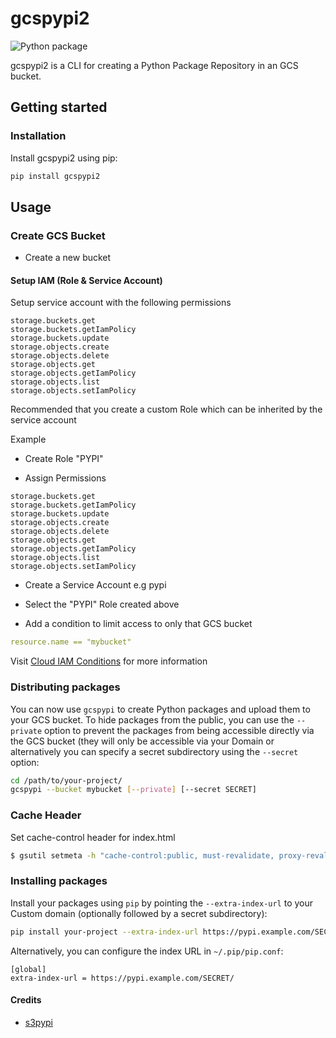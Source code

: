 # gcspypi2

![Python package](https://github.com/jackton1/gcspypi/workflows/Python%20package/badge.svg)

gcspypi2 is a CLI for creating a Python Package Repository in an GCS bucket.


## Getting started

### Installation

Install gcspypi2 using pip:

```bash
pip install gcspypi2
```


## Usage

### Create GCS Bucket

- Create a new bucket

#### Setup IAM (Role & Service Account)

Setup service account with the following permissions

```text
storage.buckets.get
storage.buckets.getIamPolicy
storage.buckets.update
storage.objects.create
storage.objects.delete
storage.objects.get
storage.objects.getIamPolicy
storage.objects.list
storage.objects.setIamPolicy
```

Recommended that you create a custom Role which can be inherited by the service account

Example

- Create Role "PYPI"

- Assign Permissions

```text
storage.buckets.get
storage.buckets.getIamPolicy
storage.buckets.update
storage.objects.create
storage.objects.delete
storage.objects.get
storage.objects.getIamPolicy
storage.objects.list
storage.objects.setIamPolicy
```

- Create a Service Account e.g pypi

- Select the "PYPI" Role created above

- Add a condition to limit access to only that GCS bucket

```yaml
resource.name == "mybucket"
```

Visit [Cloud IAM Conditions](https://cloud.google.com/iam/docs/conditions-overview?_gac=1.79817061.1587676512.CjwKCAjw-YT1BRAFEiwAd2WRtsely2bRUq6KF3rxDzHVoCLbdZoy-AqW0raFx96lJeQ6O2Ie8q6IMhoCrskQAvD_BwE&_ga=2.40552928.-350153010.1574411744)  for more information


### Distributing packages

You can now use ``gcspypi`` to create Python packages and upload them to your GCS bucket. 
To hide packages from the public, you can use the ``--private`` option to prevent the packages from 
being accessible directly via the GCS bucket (they will only be accessible via your Domain or 
alternatively you can specify a secret subdirectory using the ``--secret`` option:

```bash
cd /path/to/your-project/
gcspypi --bucket mybucket [--private] [--secret SECRET]
```

### Cache Header

Set cache-control header for index.html

```bash
$ gsutil setmeta -h "cache-control:public, must-revalidate, proxy-revalidate, max-age=0" gs://[BUCKET]/index.html
```


### Installing packages

Install your packages using ``pip`` by pointing the ``--extra-index-url`` to your Custom domain (optionally followed by a secret subdirectory):

```bash
pip install your-project --extra-index-url https://pypi.example.com/SECRET/
```

Alternatively, you can configure the index URL in ``~/.pip/pip.conf``:

```
[global]
extra-index-url = https://pypi.example.com/SECRET/
```


#### Credits
- [s3pypi](https://github.com/novemberfiveco/s3pypi)

